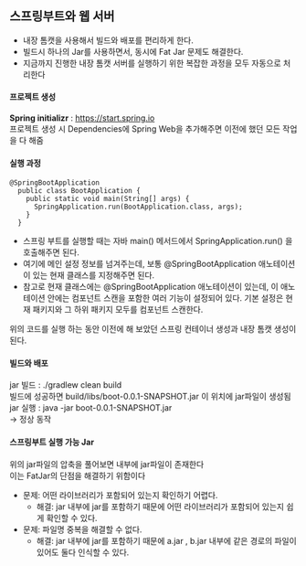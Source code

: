 ## 스프링부트와 웹 서버
 - 내장 톰캣을 사용해서 빌드와 배포를 편리하게 한다.
 - 빌드시 하나의 Jar를 사용하면서, 동시에 Fat Jar 문제도 해결한다.
 - 지금까지 진행한 내장 톰캣 서버를 실행하기 위한 복잡한 과정을 모두 자동으로 처리한다

#### 프로젝트 생성
<strong>Spring initializr</strong> : https://start.spring.io
</br>
프로젝트 생성 시 Dependencies에 Spring Web을 추가해주면 이전에 했던 모든 작업을 다 해줌

#### 실행 과정
```
@SpringBootApplication
  public class BootApplication {
    public static void main(String[] args) {
      SpringApplication.run(BootApplication.class, args);
    }
  }
```
 - 스프링 부트를 실행할 때는 자바 main() 메서드에서 SpringApplication.run() 을 호출해주면 된다.
 - 여기에 메인 설정 정보를 넘겨주는데, 보통 @SpringBootApplication 애노테이션이 있는 현재 클래스를 지정해주면 된다.
 - 참고로 현재 클래스에는 @SpringBootApplication 애노테이션이 있는데, 이 애노테이션 안에는 컴포넌트 스캔을 포함한 여러 기능이 설정되어 있다. 기본 설정은 현재 패키지와 그 하위 패키지 모두를 컴포넌트 스캔한다.

위의 코드를 실행 하는 동안 이전에 해 보았던 스프링 컨테이너 생성과 내장 톰캣 생성이 된다.

#### 빌드와 배포
jar 빌드 : ./gradlew clean build <br/>
빌드에 성공하면 build/libs/boot-0.0.1-SNAPSHOT.jar 이 위치에 jar파일이 생성됨 <br/>
jar 실행 : java -jar boot-0.0.1-SNAPSHOT.jar<br/>
 -> 정상 동작

#### 스프링부트 실행 가능 Jar
위의 jar파일의 압축을 풀어보면 내부에 jar파일이 존재한다 <br/>
이는 FatJar의 단점을 해결하기 위함이다 <br/>

 - 문제: 어떤 라이브러리가 포함되어 있는지 확인하기 어렵다.
   - 해결: jar 내부에 jar를 포함하기 때문에 어떤 라이브러리가 포함되어 있는지 쉽게 확인할 수 있다.
 - 문제: 파일명 중복을 해결할 수 없다.
   - 해결: jar 내부에 jar를 포함하기 때문에 a.jar , b.jar 내부에 같은 경로의 파일이 있어도 둘다 인식할 수 있다.
 

